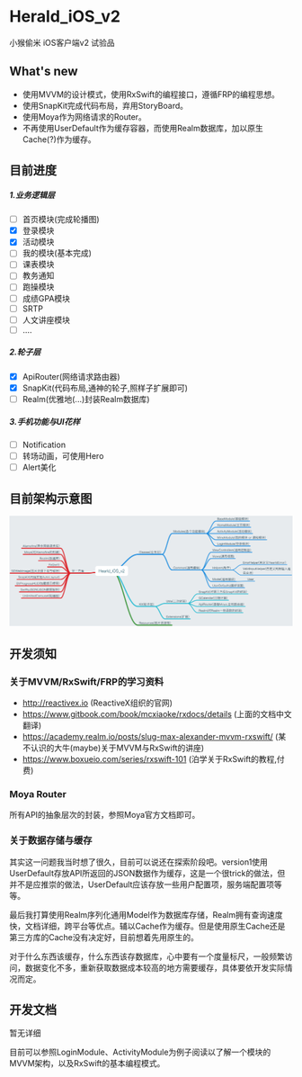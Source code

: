 # Herald_iOS_v2
小猴偷米 iOS客户端v2 试验品

## What's new

* 使用MVVM的设计模式，使用RxSwift的编程接口，遵循FRP的编程思想。
* 使用SnapKit完成代码布局，弃用StoryBoard。
* 使用Moya作为网络请求的Router。
* 不再使用UserDefault作为缓存容器，而使用Realm数据库，加以原生Cache(?)作为缓存。

## 目前进度

##### 1.业务逻辑层

- [ ] 首页模块(完成轮播图)
- [x] 登录模块
- [x] 活动模块
- [ ] 我的模块(基本完成)
- [ ] 课表模块
- [ ] 教务通知
- [ ] 跑操模块
- [ ] 成绩GPA模块
- [ ] SRTP
- [ ] 人文讲座模块
- [ ] ….

##### 2.轮子层

- [x] ApiRouter(网络请求路由器)
- [x] SnapKit(代码布局,通神的轮子,照样子扩展即可)
- [ ] Realm(优雅地(...)封装Realm数据库)

##### 3.手机功能与UI花样

- [ ] Notification
- [ ] 转场动画，可使用Hero
- [ ] Alert美化

## 目前架构示意图

![Hearld_iOS_v2](images/Hearld_iOS_v2.png)

## 开发须知

### 关于MVVM/RxSwift/FRP的学习资料

- http://reactivex.io (ReactiveX组织的官网)
- https://www.gitbook.com/book/mcxiaoke/rxdocs/details (上面的文档中文翻译)
- https://academy.realm.io/posts/slug-max-alexander-mvvm-rxswift/ (某不认识的大牛(maybe)关于MVVM与RxSwift的讲座)
- https://www.boxueio.com/series/rxswift-101 (泊学关于RxSwift的教程,付费)

### Moya Router

所有API的抽象层次的封装，参照Moya官方文档即可。

### 关于数据存储与缓存

其实这一问题我当时想了很久，目前可以说还在探索阶段吧。version1使用UserDefault存放API所返回的JSON数据作为缓存，这是一个很trick的做法，但并不是应推崇的做法，UserDefault应该存放一些用户配置项，服务端配置项等等。

最后我打算使用Realm序列化通用Model作为数据库存储，Realm拥有查询速度快，文档详细，跨平台等优点。辅以Cache作为缓存。但是使用原生Cache还是第三方库的Cache没有决定好，目前想着先用原生的。

对于什么东西该缓存，什么东西该存数据库，心中要有一个度量标尺，一般频繁访问，数据变化不多，重新获取数据成本较高的地方需要缓存，具体要依开发实际情况而定。

## 开发文档

暂无详细

目前可以参照LoginModule、ActivityModule为例子阅读以了解一个模块的MVVM架构，以及RxSwift的基本编程模式。



